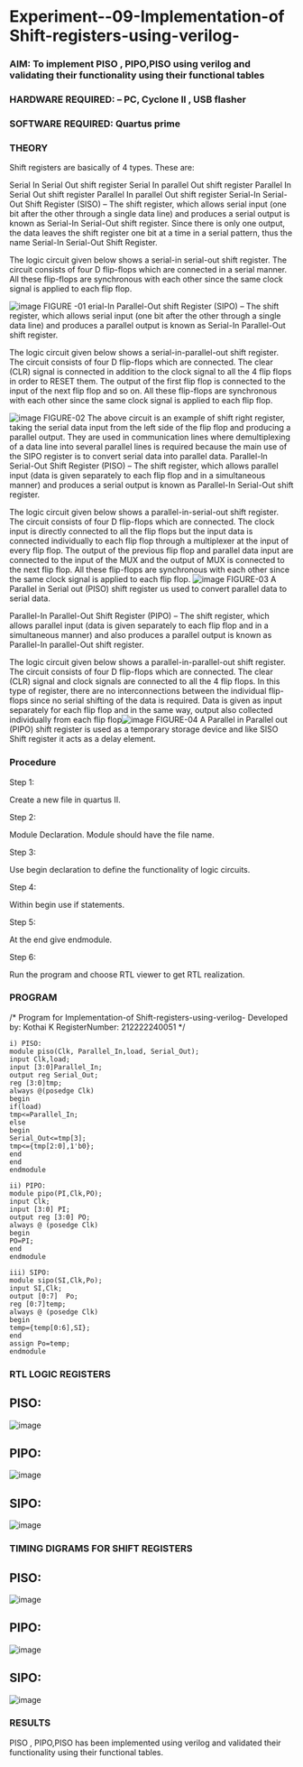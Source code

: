 
# Experiment--09-Implementation-of Shift-registers-using-verilog-
### AIM: To implement PISO , PIPO,PISO  using verilog and validating their functionality using their functional tables
### HARDWARE REQUIRED:  – PC, Cyclone II , USB flasher
### SOFTWARE REQUIRED:   Quartus prime
### THEORY 
Shift registers are basically of 4 types. These are:

Serial In Serial Out shift register
Serial In parallel Out shift register
Parallel In Serial Out shift register
Parallel In parallel Out shift register
Serial-In Serial-Out Shift Register (SISO) –
The shift register, which allows serial input (one bit after the other through a single data line) and produces a serial output is known as Serial-In Serial-Out shift register. Since there is only one output, the data leaves the shift register one bit at a time in a serial pattern, thus the name Serial-In Serial-Out Shift Register.

The logic circuit given below shows a serial-in serial-out shift register. The circuit consists of four D flip-flops which are connected in a serial manner. All these flip-flops are synchronous with each other since the same clock signal is applied to each flip flop.

![image](https://user-images.githubusercontent.com/36288975/172337366-540cc45e-11fe-4cce-9503-560dc704bc7d.png)
FIGURE -01 
erial-In Parallel-Out shift Register (SIPO) –
The shift register, which allows serial input (one bit after the other through a single data line) and produces a parallel output is known as Serial-In Parallel-Out shift register.

The logic circuit given below shows a serial-in-parallel-out shift register. The circuit consists of four D flip-flops which are connected. The clear (CLR) signal is connected in addition to the clock signal to all the 4 flip flops in order to RESET them. The output of the first flip flop is connected to the input of the next flip flop and so on. All these flip-flops are synchronous with each other since the same clock signal is applied to each flip flop.

![image](https://user-images.githubusercontent.com/36288975/172337438-03416c7e-7c9d-4939-ba34-c355b9fc79c5.png)
FIGURE-02
The above circuit is an example of shift right register, taking the serial data input from the left side of the flip flop and producing a parallel output. They are used in communication lines where demultiplexing of a data line into several parallel lines is required because the main use of the SIPO register is to convert serial data into parallel data.
Parallel-In Serial-Out Shift Register (PISO) –
The shift register, which allows parallel input (data is given separately to each flip flop and in a simultaneous manner) and produces a serial output is known as Parallel-In Serial-Out shift register.

The logic circuit given below shows a parallel-in-serial-out shift register. The circuit consists of four D flip-flops which are connected. The clock input is directly connected to all the flip flops but the input data is connected individually to each flip flop through a multiplexer at the input of every flip flop. The output of the previous flip flop and parallel data input are connected to the input of the MUX and the output of MUX is connected to the next flip flop. All these flip-flops are synchronous with each other since the same clock signal is applied to each flip flop.
![image](https://user-images.githubusercontent.com/36288975/172337544-1632407f-1743-4b17-b480-00663d01e59f.png)
FIGURE-03
A Parallel in Serial out (PISO) shift register us used to convert parallel data to serial data.

Parallel-In Parallel-Out Shift Register (PIPO) –
The shift register, which allows parallel input (data is given separately to each flip flop and in a simultaneous manner) and also produces a parallel output is known as Parallel-In parallel-Out shift register.

The logic circuit given below shows a parallel-in-parallel-out shift register. The circuit consists of four D flip-flops which are connected. The clear (CLR) signal and clock signals are connected to all the 4 flip flops. In this type of register, there are no interconnections between the individual flip-flops since no serial shifting of the data is required. Data is given as input separately for each flip flop and in the same way, output also collected individually from each flip flop![image](https://user-images.githubusercontent.com/36288975/172337661-babb1f90-6286-4d14-8cbd-26a380ee085e.png)
FIGURE-04
A Parallel in Parallel out (PIPO) shift register is used as a temporary storage device and like SISO Shift register it acts as a delay element.

### Procedure
Step 1:

Create a new file in quartus II.

Step 2:

Module Declaration. Module should have the file name.

Step 3:

Use begin declaration to define the functionality of logic circuits.

Step 4:

Within begin use if statements.

Step 5:

At the end give endmodule.

Step 6:

Run the program and choose RTL viewer to get RTL realization.



### PROGRAM 
/*
Program for  Implementation-of Shift-registers-using-verilog-
Developed by: Kothai K
RegisterNumber:  212222240051
*/
```
i) PISO:
module piso(Clk, Parallel_In,load, Serial_Out);
input Clk,load;
input [3:0]Parallel_In;
output reg Serial_Out;
reg [3:0]tmp;
always @(posedge Clk)
begin
if(load)
tmp<=Parallel_In;
else
begin
Serial_Out<=tmp[3];
tmp<={tmp[2:0],1'b0};
end
end
endmodule

ii) PIPO:
module pipo(PI,Clk,PO);
input Clk;
input [3:0] PI;
output reg [3:0] PO;
always @ (posedge Clk)
begin
PO=PI;
end 
endmodule 

iii) SIPO:
module sipo(SI,Clk,Po);
input SI,Clk;
output [0:7]  Po;
reg [0:7]temp;
always @ (posedge Clk)
begin
temp={temp[0:6],SI};
end
assign Po=temp;
endmodule 
```





### RTL LOGIC  REGISTERS   
## PISO:
![image](https://github.com/KothaiKumar/Exercise-09-Shift-registers-using-verilog-/assets/121215739/b1023fe2-3d32-4b56-87b7-2b55a96212ef)
## PIPO:
![image](https://github.com/KothaiKumar/Exercise-09-Shift-registers-using-verilog-/assets/121215739/e0584476-d9c9-47ff-9f85-2facf44788c1)
## SIPO:
![image](https://github.com/KothaiKumar/Exercise-09-Shift-registers-using-verilog-/assets/121215739/ee2bc79c-0c0b-40ac-9bba-3a39002997b8)







### TIMING DIGRAMS FOR SHIFT REGISTERS
## PISO:
![image](https://github.com/KothaiKumar/Exercise-09-Shift-registers-using-verilog-/assets/121215739/351c7267-8924-41b1-8f59-3175ebb1c4e2)
## PIPO:
![image](https://github.com/KothaiKumar/Exercise-09-Shift-registers-using-verilog-/assets/121215739/3dfa6bda-af76-46f6-a886-13de97707a53)
## SIPO:
![image](https://github.com/KothaiKumar/Exercise-09-Shift-registers-using-verilog-/assets/121215739/3f186429-7d43-4e2a-bf59-e7696c171372)








### RESULTS 
PISO , PIPO,PISO has been implemented using verilog and validated their functionality using their functional tables.
